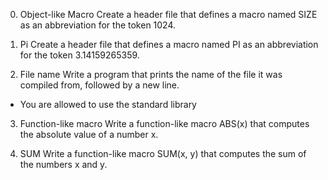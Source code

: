  0. Object-like Macro
Create a header file that defines a macro named SIZE as an abbreviation for the token 1024.

1. Pi 
Create a header file that defines a macro named PI as an abbreviation for the token 3.14159265359.

2. File name
Write a program that prints the name of the file it was compiled from, followed by a new line.

-  You are allowed to use the standard library


3. Function-like macro
Write a function-like macro ABS(x) that computes the absolute value of a number x.


4. SUM 
Write a function-like macro SUM(x, y) that computes the sum of the numbers x and y.
